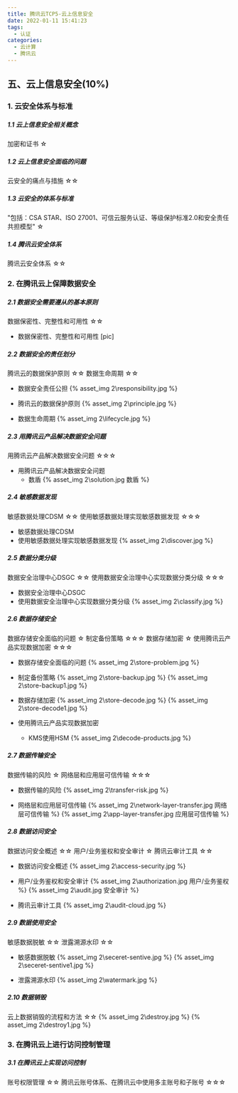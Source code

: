 ```yaml
---
title: 腾讯云TCP5-云上信息安全
date: 2022-01-11 15:41:23
tags: 
  - 认证
categories:
  - 云计算
  - 腾讯云
---
```


<p></p>
<!-- more -->


## 五、云上信息安全(10%)
### 1. 云安全体系与标准
##### 1.1 云上信息安全相关概念
加密和证书	☆

##### 1.2 云上信息安全面临的问题
云安全的痛点与措施	☆☆

##### 1.3 云安全的体系与标准
"包括：CSA STAR、ISO 27001、可信云服务认证、等级保护标准2.0和安全责任共担模型"	☆

##### 1.4 腾讯云安全体系
腾讯云安全体系	☆☆


### 2. 在腾讯云上保障数据安全
##### 2.1 数据安全需要遵从的基本原则
数据保密性、完整性和可用性	☆☆

+ 数据保密性、完整性和可用性
[pic]

##### 2.2 数据安全的责任划分
腾讯云的数据保护原则	☆☆
数据生命周期	☆☆

+ 数据安全责任公担
{% asset_img 2\responsibility.jpg %} 

+ 腾讯云的数据保护原则
{% asset_img 2\principle.jpg %}

+ 数据生命周期
{% asset_img 2\lifecycle.jpg %}


##### 2.3 用腾讯云产品解决数据安全问题
用腾讯云产品解决数据安全问题	☆☆☆

+ 用腾讯云产品解决数据安全问题
  + 数盾
{% asset_img 2\solution.jpg  数盾 %}


##### 2.4 敏感数据发现
敏感数据处理CDSM	☆☆
使用敏感数据处理实现敏感数据发现	☆☆☆

+ 敏感数据处理CDSM
+ 使用敏感数据处理实现敏感数据发现
{% asset_img 2\discover.jpg %}


##### 2.5 数据分类分级
数据安全治理中心DSGC	☆☆
使用数据安全治理中心实现数据分类分级	☆☆☆

+ 数据安全治理中心DSGC
+ 使用数据安全治理中心实现数据分类分级
{% asset_img 2\classify.jpg %}

##### 2.6 数据存储安全
数据存储安全面临的问题	☆
制定备份策略	☆☆☆
数据存储加密	☆
使用腾讯云产品实现数据加密	☆☆☆

+ 数据存储安全面临的问题
{% asset_img 2\store-problem.jpg %}

+ 制定备份策略
{% asset_img 2\store-backup.jpg %}
{% asset_img 2\store-backup1.jpg %}

+ 数据存储加密
{% asset_img 2\store-decode.jpg %}
{% asset_img 2\store-decode1.jpg %}

+ 使用腾讯云产品实现数据加密
  + KMS使用HSM
{% asset_img 2\decode-products.jpg  %}

##### 2.7 数据传输安全
数据传输的风险	☆
网络层和应用层可信传输	☆☆☆

+ 数据传输的风险
{% asset_img 2\transfer-risk.jpg  %}

+ 网络层和应用层可信传输
{% asset_img 2\network-layer-transfer.jpg  网络层可信传输  %}
{% asset_img 2\app-layer-transfer.jpg 应用层可信传输  %}

##### 2.8 数据访问安全
数据访问安全概述	☆☆
用户/业务鉴权和安全审计	☆
腾讯云审计工具	☆☆

+ 数据访问安全概述
{% asset_img 2\access-security.jpg   %}

+ 用户/业务鉴权和安全审计
{% asset_img 2\authorization.jpg 用户/业务鉴权   %}
{% asset_img 2\audit.jpg 安全审计   %}
 
+ 腾讯云审计工具 
{% asset_img 2\audit-cloud.jpg   %}

##### 2.9 数据使用安全
敏感数据脱敏	☆☆
泄露溯源水印	☆☆

+ 敏感数据脱敏
{% asset_img 2\seceret-sentive.jpg %}
{% asset_img 2\seceret-sentive1.jpg  %}

+ 泄露溯源水印
{% asset_img 2\watermark.jpg  %}


##### 2.10 数据销毁
云上数据销毁的流程和方法	☆☆
{% asset_img 2\destroy.jpg  %}
{% asset_img 2\destroy1.jpg  %}

### 3. 在腾讯云上进行访问控制管理
##### 3.1 在腾讯云上实现访问控制
账号权限管理	☆☆
腾讯云账号体系、在腾讯云中使用多主账号和子账号	☆☆☆

















